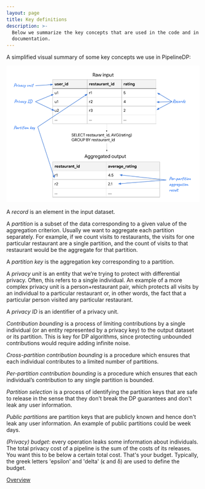 ```yaml
---
layout: page
title: Key definitions
description: >-
  Below we summarize the key concepts that are used in the code and in the
  documentation.
---
```


A simplified visual summary of some key concepts we use in PipelineDP:

![image](terminology.png)

A *record* is an element in the input dataset.

A *partition* is a subset of the data corresponding to a given value of the
aggregation criterion. Usually we want to aggregate each partition separately.
For example, if we count visits to restaurants, the visits for one particular
restaurant are a single partition, and the count of visits to that restaurant
would be the aggregate for that partition.

A *partition key* is the aggregation key corresponding to a partition.

A *privacy unit* is an entity that we’re trying to protect with differential
privacy. Often, this refers to a single individual. An example of a more complex
privacy unit is a person+restaurant pair, which protects all visits by an
individual to a particular restaurant or, in other words, the fact that a
particular person visited any particular restaurant.

A *privacy ID* is an identifier of a privacy unit.

*Contribution bounding* is a process of limiting contributions by a single
individual (or an entity represented by a privacy key) to the output dataset or
its partition. This is key for DP algorithms, since protecting unbounded
contributions would require adding infinite noise.

*Cross-partition contribution bounding* is a procedure which ensures that each
individual contributes to a limited number of partitions.

*Per-partition contribution bounding* is a procedure which ensures that each
individual’s contribution to any single partition is bounded.

*Partition selection* is a process of identifying the partition keys that are
safe to release in the sense that they don't break the DP guarantees and don't
leak any user information.

*Public partitions* are partition keys that are publicly known and hence don't
leak any user information. An example of public partitions could be week days.

*(Privacy) budget*: every operation leaks some information about individuals.
The total privacy cost of a pipeline is the sum of the costs of its releases.
You want this to be below a certain total cost. That's your budget. Typically,
the greek letters 'epsilon' and 'delta' (ϵ and δ) are used to define the budget.

<a class="c-hero__button c-button c-button--primary" style="margin: 0px;" href="https://pipelinedp.io/overview/" target="_blank">Overview</a>
